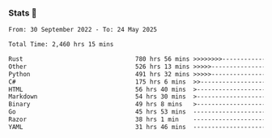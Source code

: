 ### Stats 👋
<!--START_SECTION:waka-->

```txt
From: 30 September 2022 - To: 24 May 2025

Total Time: 2,460 hrs 15 mins

Rust                               780 hrs 56 mins >>>>>>>>-----------------   31.74 %
Other                              526 hrs 13 mins >>>>>--------------------   21.39 %
Python                             491 hrs 32 mins >>>>>--------------------   19.98 %
C#                                 175 hrs 6 mins  >>-----------------------   07.12 %
HTML                               56 hrs 40 mins  >------------------------   02.30 %
Markdown                           54 hrs 30 mins  >------------------------   02.22 %
Binary                             49 hrs 8 mins   >------------------------   02.00 %
Go                                 45 hrs 53 mins  -------------------------   01.87 %
Razor                              38 hrs 1 min    -------------------------   01.55 %
YAML                               31 hrs 46 mins  -------------------------   01.29 %
```

<!--END_SECTION:waka-->

<!--
**buhaytza2005/buhaytza2005** is a ✨ _special_ ✨ repository because its `README.md` (this file) appears on your GitHub profile.

Here are some ideas to get you started:

- 🔭 I’m currently working on ...
- 🌱 I’m currently learning ...
- 👯 I’m looking to collaborate on ...
- 🤔 I’m looking for help with ...
- 💬 Ask me about ...
- 📫 How to reach me: ...
- 😄 Pronouns: ...
- ⚡ Fun fact: ...
-->


